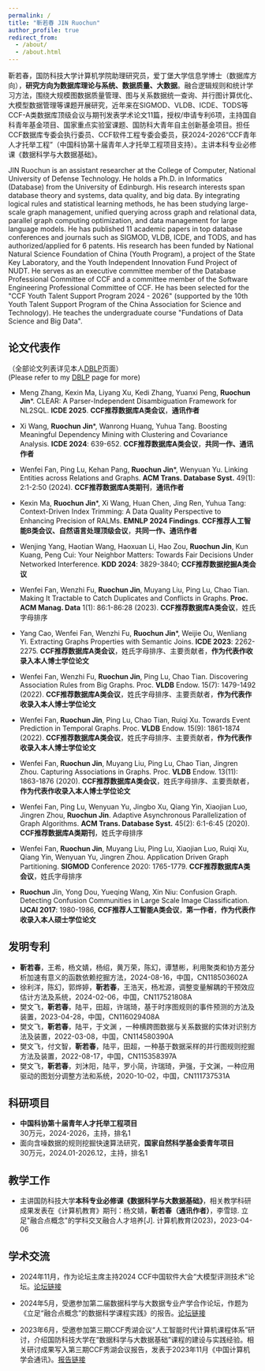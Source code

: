 ```yaml
---
permalink: /
title: "靳若春 JIN Ruochun"
author_profile: true
redirect_from: 
  - /about/
  - /about.html
---
```


靳若春，国防科技大学计算机学院助理研究员，爱丁堡大学信息学博士（数据库方向），**研究方向为数据库理论与系统、数据质量、大数据**。融合逻辑规则和统计学习方法，围绕大规模图数据质量管理、图与关系数据统一查询、并行图计算优化、大模型数据管理等课题开展研究，近年来在SIGMOD、VLDB、ICDE、TODS等CCF-A类数据库顶级会议与期刊发表学术论文11篇，授权/申请专利6项，主持国自科青年基金项目、国家重点实验室课题、国防科大青年自主创新基金项目。担任CCF数据库专委会执行委员、CCF软件工程专委会委员，获2024-2026“CCF青年人才托举工程”（中国科协第十届青年人才托举工程项目支持）。主讲本科专业必修课《数据科学与大数据基础》。

JIN Ruochun is an assistant researcher at the College of Computer, National University of Defense Technology. He holds a Ph.D. in Informatics (Database) from the University of Edinburgh. His research interests span database theory and systems, data quality, and big data. By integrating logical rules and statistical learning methods, he has been studying large-scale graph management, unified querying across graph and relational data, parallel graph computing optimization, and data management for large language models. He has published 11 academic papers in top database conferences and journals such as SIGMOD, VLDB, ICDE, and TODS, and has authorized/applied for 6 patents. His research has been funded by National Natural Science Foundation of China (Youth Program), a project of the State Key Laboratory, and the Youth Independent Innovation Fund Project of NUDT. He serves as an executive committee member of the Database Professional Committee of CCF and a committee member of the Software Engineering Professional Committee of CCF. He has been selected for the "CCF Youth Talent Support Program 2024 - 2026" (supported by the 10th Youth Talent Support Program of the China Association for Science and Technology). He teaches the undergraduate course "Fundations of Data Science and Big Data". 


论文代表作
------
（全部论文列表详见本人[DBLP](https://dblp.uni-trier.de/pid/197/9561.html)页面）  
(Please refer to my [DBLP](https://dblp.uni-trier.de/pid/197/9561.html) page for more)

* Meng Zhang, Kexin Ma, Liyang Xu, Kedi Zhang, Yuanxi Peng, **Ruochun Jin***. CLEAR: A Parser-Independent Disambiguation Framework for NL2SQL. **ICDE 2025**. **CCF推荐数据库A类会议**，**通讯作者**

* Xi Wang, **Ruochun Jin***, Wanrong Huang, Yuhua Tang. Boosting Meaningful Dependency Mining with Clustering and Covariance Analysis. **ICDE 2024**: 639-652. **CCF推荐数据库A类会议**，**共同一作、通讯作者**

* Wenfei Fan, Ping Lu, Kehan Pang, **Ruochun Jin***, Wenyuan Yu. Linking Entities across Relations and Graphs. **ACM Trans. Database Syst.** 49(1): 2:1-2:50 (2024). **CCF推荐数据库A类期刊**，**通讯作者**

* Kexin Ma, **Ruochun Jin***, Xi Wang, Huan Chen, Jing Ren, Yuhua Tang:
Context-Driven Index Trimming: A Data Quality Perspective to Enhancing Precision of RALMs. **EMNLP 2024 Findings**. **CCF推荐人工智能B类会议、自然语言处理顶级会议**，**共同一作、通讯作者**

* Wenjing Yang, Haotian Wang, Haoxuan Li, Hao Zou, **Ruochun Jin**, Kun Kuang, Peng Cui:
Your Neighbor Matters: Towards Fair Decisions Under Networked Interference. **KDD 2024**: 3829-3840; **CCF推荐数据挖掘A类会议**

* Wenfei Fan, Wenzhi Fu, **Ruochun Jin**, Muyang Liu, Ping Lu, Chao Tian. Making It Tractable to Catch Duplicates and Conflicts in Graphs. **Proc. ACM Manag. Data** 1(1): 86:1-86:28 (2023). **CCF推荐数据库A类会议**，姓氏字母排序

* Yang Cao, Wenfei Fan, Wenzhi Fu, **Ruochun Jin***, Weijie Ou, Wenliang Yi. Extracting Graphs Properties with Semantic Joins. **ICDE 2023**: 2262-2275. **CCF推荐数据库A类会议**，姓氏字母排序、主要贡献者，**作为代表作收录入本人博士学位论文**

* Wenfei Fan, Wenzhi Fu, **Ruochun Jin**, Ping Lu, Chao Tian. Discovering Association Rules from Big Graphs.  Proc. **VLDB** Endow. 15(7): 1479-1492 (2022). **CCF推荐数据库A类会议**，姓氏字母排序、主要贡献者，**作为代表作收录入本人博士学位论文**

* Wenfei Fan, **Ruochun Jin**, Ping Lu, Chao Tian, Ruiqi Xu. Towards Event Prediction in Temporal Graphs. Proc. **VLDB** Endow. 15(9): 1861-1874 (2022). **CCF推荐数据库A类会议**，姓氏字母排序、主要贡献者，**作为代表作收录入本人博士学位论文**


* Wenfei Fan, **Ruochun Jin**, Muyang Liu, Ping Lu, Chao Tian, Jingren Zhou. Capturing Associations in Graphs. Proc. **VLDB** Endow. 13(11): 1863-1876 (2020). **CCF推荐数据库A类会议**，姓氏字母排序、主要贡献者，**作为代表作收录入本人博士学位论文**

* Wenfei Fan, Ping Lu, Wenyuan Yu, Jingbo Xu, Qiang Yin, Xiaojian Luo, Jingren Zhou, **Ruochun Jin**. Adaptive Asynchronous Parallelization of Graph Algorithms. **ACM Trans. Database Syst.** 45(2): 6:1-6:45 (2020). **CCF推荐数据库A类期刊**，姓氏字母排序

* Wenfei Fan, **Ruochun Jin**, Muyang Liu, Ping Lu, Xiaojian Luo, Ruiqi Xu, Qiang Yin, Wenyuan Yu, Jingren Zhou. Application Driven Graph Partitioning. **SIGMOD** Conference 2020: 1765-1779. **CCF推荐数据库A类会议**，姓氏字母排序

* **Ruochun** Jin, Yong Dou, Yueqing Wang, Xin Niu: Confusion Graph. Detecting Confusion Communities in Large Scale Image Classification. **IJCAI 2017**: 1980-1986, **CCF推荐人工智能A类会议**，**第一作者**，**作为代表作收录入本人硕士学位论文**


发明专利
-------
* **靳若春**，王希，杨文婧，杨绍，黄万荣，陈幻，谭慧彬，利用聚类和协方差分析加速有意义的函数依赖挖掘方法，2024-08-16，中国，CN118503602A
* 徐利洋，陈幻，郭烨婷，**靳若春**，王浩天，杨凇源，调整变量解耦的干预效应估计方法及系统，2024-02-06，中国，CN117521808A
* 樊文飞，**靳若春**，陆平，田超，许瑞琦，基于时序图规则的事件预测的方法及装置，2023-04-28，中国，CN116029408A
*	樊文飞，**靳若春**，陆平，于文渊 ，一种横跨图数据与关系数据的实体对识别方法及装置，2022-03-08，中国，CN114580390A 
*	樊文飞，付文智，**靳若春**，陆平，田超，一种基于数据采样的并行图规则挖掘方法及装置，2022-08-17，中国，CN115358397A 
* 樊文飞，**靳若春**，刘沐阳，陆平，罗小简，许瑞琦，尹强，于文渊，一种应用驱动的图划分调整方法和系统，2020-10-02，中国，CN111737531A


科研项目
------
* **中国科协第十届青年人才托举工程项目**  
  30万元，2024-2026，主持，排名1
* 面向含噪数据的规则挖掘快速算法研究，**国家自然科学基金委青年项目**  
  30万元，2024.01-2026.12，主持，排名1

<!--
* 面向向量数据库的数据质量管理研究，**国防科技大学青年自主创新科学基金项目**  
  30万元，2024.01-2026.12，主持，排名1
* 向量数据质量规则及其快速挖掘技术研究，**高性能计算国家重点实验室自主课题**  
  23万元，2024.04-2025.11，主持，排名1
-->



教学工作
------
* 主讲国防科技大学**本科专业必修课《数据科学与大数据基础》**，相关教学科研成果发表在《计算机教育》期刊：杨文婧，**靳若春（通讯作者）**，李雪琼. 立足"融合点概念"的学科交叉融合人才培养[J]. 计算机教育(2023)，2023-04-06


学术交流
------
* 2024年11月，作为论坛主席主持2024 CCF中国软件大会“大模型评测技术”论坛。[论坛链接](https://chinasoft.ccf.org.cn/program/academic)

<!--
* 2024年8月，参加第41届CCF中国数据库学术会议(NDBC 2024)，成功竞选CCF数据库专业委员会执行委员。[专委链接](http://tcdb.ccf.org.cn/tcdb/zzjg/)
-->


* 2024年5月，受邀参加第二届数据科学与大数据专业产学合作论坛，作题为《立足“融合点概念”的数据科学课程实践》的报告。[论坛链接](https://mp.weixin.qq.com/s/YRBblscHSGqxPU4PBjWwzw)

* 2023年6月，受邀参加第三期CCF秀湖会议“人工智能时代计算机课程体系”研讨，介绍国防科技大学在“数据科学与大数据基础”课程的建设与实践经验。相关研讨成果写入第三期CCF秀湖会议报告，发表于2023年11月《中国计算机学会通讯》。[报告链接](https://www.ccf.org.cn/CCF_BC/activities/BLS/2023-11-15/798154.shtml)

